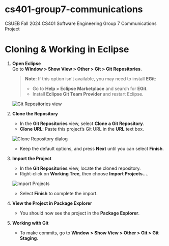 # cs401-group7-communications
CSUEB Fall 2024 CS401 Software Engineering Group 7 Communications Project


# Cloning & Working in Eclipse

1. **Open Eclipse**  
   Go to **Window > Show View > Other > Git > Git Repositories**.

   > **Note**: If this option isn’t available, you may need to install **EGit**:
   > - Go to **Help > Eclipse Marketplace** and search for **EGit**.
   > - Install **Eclipse Git Team Provider** and restart Eclipse.

   ![Git Repositories view](https://github.com/user-attachments/assets/82e54104-53d5-4411-9689-b770887f54bc)

2. **Clone the Repository**  
   - In the **Git Repositories** view, select **Clone a Git Repository**.
   - **Clone URL**: Paste this project’s Git URL in the **URL** text box.

   ![Clone Repository dialog](https://github.com/user-attachments/assets/29c59f92-4e9c-4926-b639-5b35c1c1850a)

   - Keep the default options, and press **Next** until you can select **Finish**.

3. **Import the Project**  
   - In the **Git Repositories** view, locate the cloned repository.
   - Right-click on **Working Tree**, then choose **Import Projects…**.

   ![Import Projects](https://github.com/user-attachments/assets/6cd4c94d-f2b3-4ec9-83ea-e01013d8ba20)

   - Select **Finish** to complete the import.

4. **View the Project in Package Explorer**  
   - You should now see the project in the **Package Explorer**.

5. **Working with Git**  
   - To make commits, go to **Window > Show View > Other > Git > Git Staging**.










